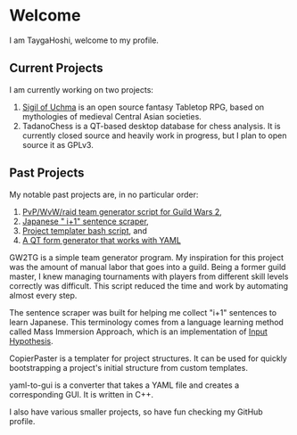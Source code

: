 # Welcome
I am TaygaHoshi, welcome to my profile.

## Current Projects
I am currently working on two projects:
1. [Sigil of Uchma](https://sigil.tyghsh.cc) is an open source fantasy Tabletop RPG, based on mythologies of medieval Central Asian societies.
2. TadanoChess is a QT-based desktop database for chess analysis. It is currently closed source and heavily work in progress, but I plan to open source it as GPLv3.

## Past Projects
My notable past projects are, in no particular order:
1. [PvP/WvW/raid team generator script for Guild Wars 2](https://github.com/TaygaHoshi/GW2TeamGenerator),
2. [Japanese " i+1" sentence scraper](https://github.com/TaygaHoshi/japanese-i-plus-one-filter),
3. [Project templater bash script](https://github.com/TaygaHoshi/copierpaster), and
4. [A QT form generator that works with YAML](https://github.com/TaygaHoshi/yaml-to-gui)

GW2TG is a simple team generator program. My inspiration for this project was the amount of manual labor that goes into a guild. Being a former guild master, I knew managing tournaments with players from different skill levels correctly was difficult. This script reduced the time and work by automating almost every step.

The sentence scraper was built for helping me collect "i+1" sentences to learn Japanese. This terminology comes from a language learning method called Mass Immersion Approach, which is an implementation of [Input Hypothesis](https://en.wikipedia.org/wiki/Input_hypothesis).

CopierPaster is a templater for project structures. It can be used for quickly bootstrapping a project's initial structure from custom templates.

yaml-to-gui is a converter that takes a YAML file and creates a corresponding GUI. It is written in C++.

I also have various smaller projects, so have fun checking my GitHub profile.
